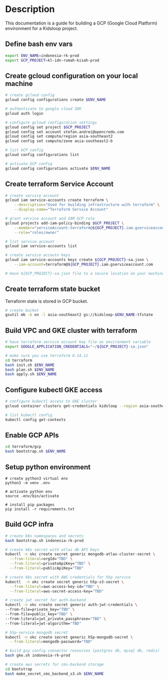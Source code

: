 # Description

This documentation is a guide for building a GCP (Google Cloud Platform) environment for a Kidsloop project.

## Define bash env vars

```bash
export ENV_NAME=indonesia-rk-prod
export GCP_PROJECT=kl-idn-rumah-kisah-prod
```

## Create gcloud configuration on your local machine

```bash
# create gcloud config
gcloud config configurations create $ENV_NAME

# authenticate to google cloud SDK
gcloud auth login

# configure gcloud configuration settings
gcloud config set project $GCP_PROJECT
gcloud config set account stefan.andrei@opencredo.com
gcloud config set compute/region asia-southeast2
gcloud config set compute/zone asia-southeast2-b

# list GCP config
gcloud config configurations list

# activate GCP config
gcloud config configurations activate $ENV_NAME
```

## Create terraform Service Account

```bash
# create service account
gcloud iam service-accounts create terraform \
    --description="Used for building infrastructure with terraform" \
    --display-name="Terraform Service Account"

# grant service account and IAM GCP role
gcloud projects add-iam-policy-binding $GCP_PROJECT \
    --member="serviceAccount:terraform@${GCP_PROJECT}.iam.gserviceaccount.com" \
    --role="roles/owner"

# list service account
gcloud iam service-accounts list

# create service accoutn keys
gcloud iam service-accounts keys create ${GCP_PROJECT}-sa.json \
    --iam-account=terraform@${GCP_PROJECT}.iam.gserviceaccount.com

# move ${GCP_PROJECT}-sa.json file to a secure location on your machine, as it will be used by terraform GOOGLE_APPLICATION_CREDENTIALS env var
```

## Create terraform state bucket

Terraform state is stored in GCP bucket.

```bash
# create bucket
gsutil mb -b on -l asia-southeast2 gs://kidsloop-$ENV_NAME-tfstate
```

## Build VPC and GKE cluster with terraform

```bash
# have terraform service account key file as environment variable
export GOOGLE_APPLICATION_CREDENTIALS="~/${GCP_PROJECT}-sa.json"

# make sure you use terraform 0.14.11
cd terraform
bash init.sh $ENV_NAME
bash plan.sh $ENV_NAME
bash apply.sh $ENV_NAME
```

## Configure kubectl GKE access

```bash
# configure kubectl access to GKE cluster
gcloud container clusters get-credentials kidsloop --region asia-southeast2 --project $GCP_PROJECT

# list kubectl config
kubectl config get-contexts
```

## Enable GCP APIs

```bash
cd terraform/gcp
bash bootstrap.sh $ENV_NAME
```

## Setup python environment

```
# create python3 virtual env
python3 -m venv .env

# activate python env
source .env/bin/activate

# install pip packages
pip install -r requirements.txt
```

## Build GCP infra

```bash
# create k8s namespaces and secrets
bash bootstrap.sh indonesia-rk-prod

# create k8s secret with atlas db API keys
kubectl -n okc create secret generic mongodb-atlas-cluster-secret \
  --from-literal=orgId="TBD" \
  --from-literal=privateApiKey="TBD" \
  --from-literal=publicApiKey="TBD"

# create k8s secret with AWS credentials for h5p service
kubectl  -n okc create secret generic h5p-s3-secret \
  --from-literal=aws-access-key-id="TBD" \
  --from-literal=aws-secret-access-key="TBD"

# create jwt secret for auth-backend
kubectl -n okc create secret generic auth-jwt-credentials \
--from-file=private_key="TBD" \
--from-file=public_key="TBD" \
--from-literal=jwt_private_passphrase="TBD" \
--from-literal=jwt-algorithm="TBD"

# h5p-service mongodb secret
kubectl -n okc create secret generic h5p-mongodb-secret \
  --from-literal=mongodb-password="TBD"

# build gcp config connector resources (postgres db, mysql db, redis)
bash gke.sh indonesia-rk-prod

# create aws secrets for cms-backend storage
cd bootstrap
bash make_secret_cms_backend_s3.sh $ENV_NAME

```
